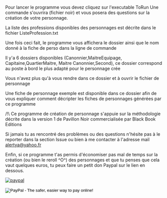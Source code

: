 Pour lancer le programme vous devez cliquez sur l'executable ToRun
Une commande s'ouvrira (fichier noir) et vous posera des questions sur 
la création de votre personnage.

La liste des professions disponibles des personnages est décrite dans le fichier ListeProfession.txt

Une fois ceci fait, le programme vous affichera le dossier ainsi
que le nom donné à la fiche de perso dans la ligne de commande

Il y'a 6 dossiers disponibles (Canonnier,MaitreEquipage, Capitaine,QuartierMaitre, Maitre Canonnier,Second), ce dossier correspond au poste à bord le plus adapté pour le personnage crée

Vous n'avez plus qu'à vous rendre dans ce dossier et à ouvrir
le fichier de personnage

Une fiche de personnage exemple est disponible dans ce dossier afin de vous expliquer comment décripter les fiches de personnages générées par ce programme

/!\ Ce programme de création de personnage s'appuie sur la méthodologie décrite dans la version 1 de Pavillon Noir commercialisée par Black Book Editions

Si jamais tu as rencontré des problèmes ou des questions n'hésite pas à le reporter dans la section Issue ou bien à me contacter à l'adresse mail alertya@yahoo.fr

Enfin, si ce programme t'as permis d'économiser pas mal de temps sur la création (ou bien le reroll ^O^) des personnages et que tu penses que cela vaut quelques euros, tu peux faire un petit don Paypal sur le lien en dessous.

[![paypal](https://www.paypalobjects.com/en_US/i/btn/btn_donateCC_LG.gif)](https://www.paypal.com/cgi-bin/webscr?cmd=_s-xclick&hosted_button_id=YJUVRNN58ND2S)
<form action="https://www.paypal.com/donate/?hosted_button_id=YJUVRNN58ND2S" method="post" target="_top">

<input type="image" src="https://www.paypalobjects.com/en_US/i/btn/btn_donateCC_LG.gif" border="0" name="submit" alt="PayPal - The safer, easier way to pay online!">
<img alt="" border="0" src="https://www.paypalobjects.com/pt_BR/i/scr/pixel.gif" width="1" height="1">
</form>
